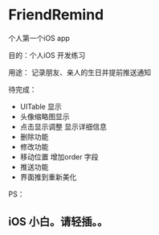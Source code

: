 # FriendRemind

个人第一个iOS app

目的：个人iOS 开发练习

用途： 记录朋友、亲人的生日并提前推送通知

待完成：
- UITable 显示 
- 头像缩略图显示
- 点击显示调整 显示详细信息
- 删除功能
- 修改功能
- 移动位置 增加order 字段
- 推送功能
- 界面推到重新美化

PS：
## iOS 小白。请轻插。。
